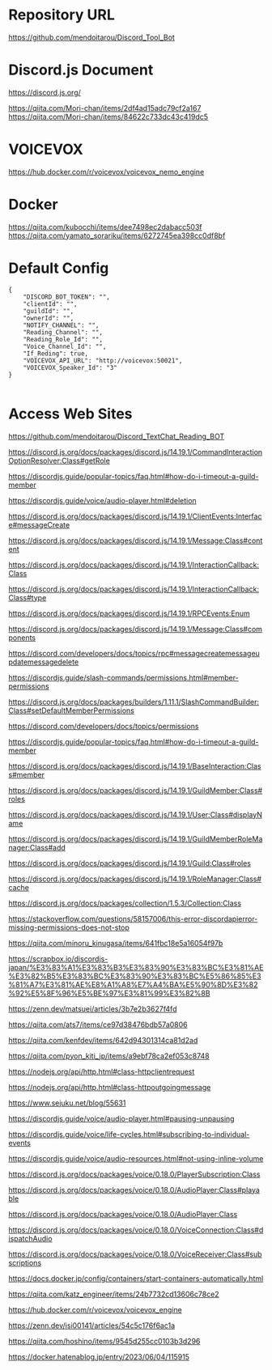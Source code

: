 # Repository URL
https://github.com/mendoitarou/Discord_Tool_Bot

# Discord.js Document
https://discord.js.org/

https://qiita.com/Mori-chan/items/2df4ad15adc79cf2a167
https://qiita.com/Mori-chan/items/84622c733dc43c419dc5

# VOICEVOX
https://hub.docker.com/r/voicevox/voicevox_nemo_engine

# Docker
https://qiita.com/kubocchi/items/dee7498ec2dabacc503f
https://qiita.com/yamato_sorariku/items/6272745ea398cc0df8bf

# Default Config
```
{
	"DISCORD_BOT_TOKEN": "",
	"clientId": "",
	"guildId": "",
	"ownerId": "",
	"NOTIFY_CHANNEL": "",
	"Reading_Channel": "",
	"Reading_Role_Id": "",
	"Voice_Channel_Id": "",
	"If_Reding": true,
	"VOICEVOX_API_URL": "http://voicevox:50021",
	"VOICEVOX_Speaker_Id": "3"
}


```

# Access Web Sites
https://github.com/mendoitarou/Discord_TextChat_Reading_BOT

https://discord.js.org/docs/packages/discord.js/14.19.1/CommandInteractionOptionResolver:Class#getRole

https://discordjs.guide/popular-topics/faq.html#how-do-i-timeout-a-guild-member

https://discordjs.guide/voice/audio-player.html#deletion

https://discord.js.org/docs/packages/discord.js/14.19.1/ClientEvents:Interface#messageCreate

https://discord.js.org/docs/packages/discord.js/14.19.1/Message:Class#content

https://discord.js.org/docs/packages/discord.js/14.19.1/InteractionCallback:Class

https://discord.js.org/docs/packages/discord.js/14.19.1/InteractionCallback:Class#type

https://discord.js.org/docs/packages/discord.js/14.19.1/RPCEvents:Enum

https://discord.js.org/docs/packages/discord.js/14.19.1/Message:Class#components

https://discord.com/developers/docs/topics/rpc#messagecreatemessageupdatemessagedelete

https://discordjs.guide/slash-commands/permissions.html#member-permissions

https://discord.js.org/docs/packages/builders/1.11.1/SlashCommandBuilder:Class#setDefaultMemberPermissions

https://discord.com/developers/docs/topics/permissions

https://discordjs.guide/popular-topics/faq.html#how-do-i-timeout-a-guild-member

https://discord.js.org/docs/packages/discord.js/14.19.1/BaseInteraction:Class#member

https://discord.js.org/docs/packages/discord.js/14.19.1/GuildMember:Class#roles

https://discord.js.org/docs/packages/discord.js/14.19.1/User:Class#displayName

https://discord.js.org/docs/packages/discord.js/14.19.1/GuildMemberRoleManager:Class#add

https://discord.js.org/docs/packages/discord.js/14.19.1/Guild:Class#roles

https://discord.js.org/docs/packages/discord.js/14.19.1/RoleManager:Class#cache

https://discord.js.org/docs/packages/collection/1.5.3/Collection:Class

https://stackoverflow.com/questions/58157006/this-error-discordapierror-missing-permissions-does-not-stop

https://qiita.com/minoru_kinugasa/items/641fbc18e5a16054f97b

https://scrapbox.io/discordjs-japan/%E3%83%A1%E3%83%B3%E3%83%90%E3%83%BC%E3%81%AE%E3%82%B5%E3%83%BC%E3%83%90%E3%83%BC%E5%86%85%E3%81%A7%E3%81%AE%E8%A1%A8%E7%A4%BA%E5%90%8D%E3%82%92%E5%8F%96%E5%BE%97%E3%81%99%E3%82%8B

https://zenn.dev/matsuei/articles/3b7e2b3627f4fd

https://qiita.com/ats7/items/ce97d38476bdb57a0806

https://qiita.com/kenfdev/items/642d94301314ca81d2ad

https://qiita.com/pyon_kiti_jp/items/a9ebf78ca2ef053c8748

https://nodejs.org/api/http.html#class-httpclientrequest

https://nodejs.org/api/http.html#class-httpoutgoingmessage

https://www.sejuku.net/blog/55631

https://discordjs.guide/voice/audio-player.html#pausing-unpausing

https://discordjs.guide/voice/life-cycles.html#subscribing-to-individual-events

https://discordjs.guide/voice/audio-resources.html#not-using-inline-volume

https://discord.js.org/docs/packages/voice/0.18.0/PlayerSubscription:Class

https://discord.js.org/docs/packages/voice/0.18.0/AudioPlayer:Class#playable

https://discord.js.org/docs/packages/voice/0.18.0/AudioPlayer:Class

https://discord.js.org/docs/packages/voice/0.18.0/VoiceConnection:Class#dispatchAudio

https://discord.js.org/docs/packages/voice/0.18.0/VoiceReceiver:Class#subscriptions

https://docs.docker.jp/config/containers/start-containers-automatically.html

https://qiita.com/katz_engineer/items/24b7732cd13606c78ce2

https://hub.docker.com/r/voicevox/voicevox_engine

https://zenn.dev/isi00141/articles/54c5c176f6ac1a

https://qiita.com/hoshino/items/9545d255cc0103b3d296

https://docker.hatenablog.jp/entry/2023/06/04/115915
